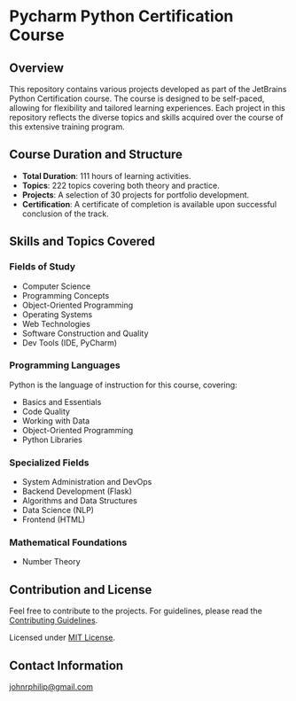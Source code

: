 # Pycharm Python Certification Course

## Overview

This repository contains various projects developed as part of the JetBrains Python Certification course. The course is designed to be self-paced, allowing for flexibility and tailored learning experiences. Each project in this repository reflects the diverse topics and skills acquired over the course of this extensive training program.

## Course Duration and Structure

- **Total Duration**: 111 hours of learning activities.
- **Topics**: 222 topics covering both theory and practice.
- **Projects**: A selection of 30 projects for portfolio development.
- **Certification**: A certificate of completion is available upon successful conclusion of the track.

## Skills and Topics Covered

### Fields of Study

- Computer Science
- Programming Concepts
- Object-Oriented Programming
- Operating Systems
- Web Technologies
- Software Construction and Quality
- Dev Tools (IDE, PyCharm)
  
### Programming Languages

Python is the language of instruction for this course, covering:

- Basics and Essentials
- Code Quality
- Working with Data
- Object-Oriented Programming
- Python Libraries
  
### Specialized Fields

- System Administration and DevOps
- Backend Development (Flask)
- Algorithms and Data Structures
- Data Science (NLP)
- Frontend (HTML)
  
### Mathematical Foundations

- Number Theory


## Contribution and License

Feel free to contribute to the projects. For guidelines, please read the [Contributing Guidelines](CONTRIBUTING.md).

Licensed under [MIT License](LICENSE.md).

## Contact Information

johnrphilip@gmail.com
